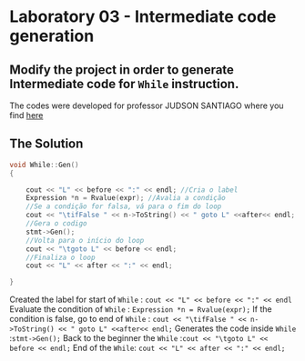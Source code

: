 # Laboratory 03 - Intermediate code generation

## Modify the project in order to generate Intermediate code for `While` instruction.

The codes were developed for professor JUDSON SANTIAGO where you find [here](https://github.com/JudsonSS/Compiladores/tree/master/Labs/Lab11)

## The Solution
```c++
void While::Gen()
{

    cout << "L" << before << ":" << endl; //Cria o label 
    Expression *n = Rvalue(expr); //Avalia a condição
    //Se a condição for falsa, vá para o fim do loop
    cout << "\tifFalse " << n->ToString() << " goto L" <<after<< endl;
    //Gera o codigo
    stmt->Gen(); 
    //Volta para o início do loop
    cout << "\tgoto L" << before << endl;
    //Finaliza o loop
    cout << "L" << after << ":" << endl;

}
```

Created the label for start of `While` : ```cout << "L" << before << ":" << endl ```
Evaluate the condition of `While` : ```Expression *n = Rvalue(expr);```
If the condition is false, go to end of `While` : ```cout << "\tifFalse " << n->ToString() << " goto L" <<after<< endl;```
Generates the code inside `While`  :``` stmt->Gen(); ```
Back to the beginner the `While` :```cout << "\tgoto L" << before << endl;```
End of the `While`: ```cout << "L" << after << ":" << endl;```
